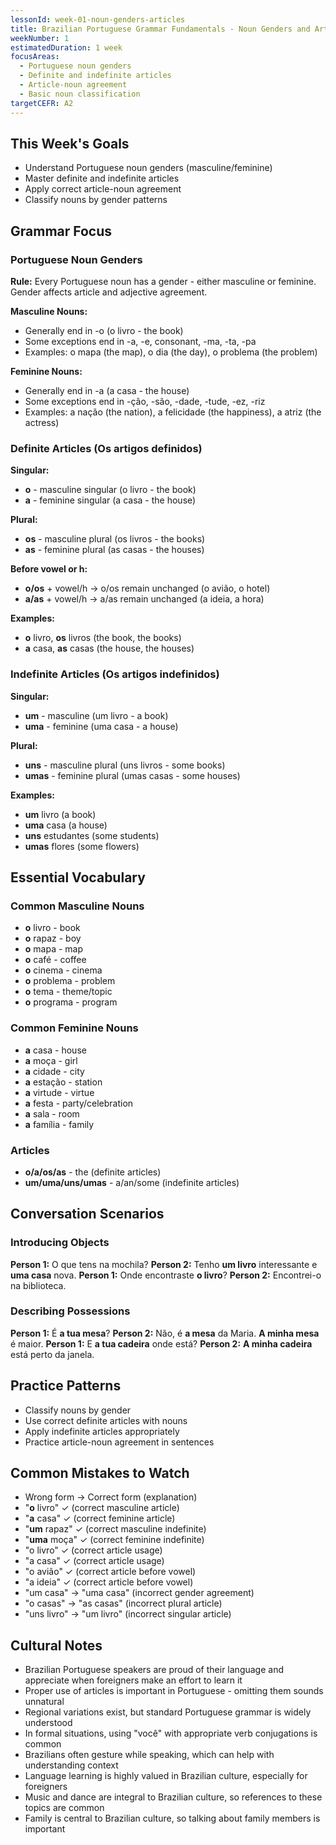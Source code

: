 ```yaml
---
lessonId: week-01-noun-genders-articles
title: Brazilian Portuguese Grammar Fundamentals - Noun Genders and Articles
weekNumber: 1
estimatedDuration: 1 week
focusAreas:
  - Portuguese noun genders
  - Definite and indefinite articles
  - Article-noun agreement
  - Basic noun classification
targetCEFR: A2
---
```


## This Week's Goals

- Understand Portuguese noun genders (masculine/feminine)
- Master definite and indefinite articles
- Apply correct article-noun agreement
- Classify nouns by gender patterns

## Grammar Focus

### Portuguese Noun Genders
**Rule:** Every Portuguese noun has a gender - either masculine or feminine. Gender affects article and adjective agreement.

**Masculine Nouns:**
- Generally end in -o (o livro - the book)
- Some exceptions end in -a, -e, consonant, -ma, -ta, -pa
- Examples: o mapa (the map), o dia (the day), o problema (the problem)

**Feminine Nouns:**
- Generally end in -a (a casa - the house)
- Some exceptions end in -ção, -são, -dade, -tude, -ez, -riz
- Examples: a nação (the nation), a felicidade (the happiness), a atriz (the actress)

### Definite Articles (Os artigos definidos)
**Singular:**
- **o** - masculine singular (o livro - the book)
- **a** - feminine singular (a casa - the house)

**Plural:**
- **os** - masculine plural (os livros - the books)
- **as** - feminine plural (as casas - the houses)

**Before vowel or h:**
- **o/os** + vowel/h → o/os remain unchanged (o avião, o hotel)
- **a/as** + vowel/h → a/as remain unchanged (a ideia, a hora)

**Examples:**
- **o** livro, **os** livros (the book, the books)
- **a** casa, **as** casas (the house, the houses)

### Indefinite Articles (Os artigos indefinidos)
**Singular:**
- **um** - masculine (um livro - a book)
- **uma** - feminine (uma casa - a house)

**Plural:**
- **uns** - masculine plural (uns livros - some books)
- **umas** - feminine plural (umas casas - some houses)

**Examples:**
- **um** livro (a book)
- **uma** casa (a house)
- **uns** estudantes (some students)
- **umas** flores (some flowers)

## Essential Vocabulary

### Common Masculine Nouns
- **o** livro - book
- **o** rapaz - boy
- **o** mapa - map
- **o** café - coffee
- **o** cinema - cinema
- **o** problema - problem
- **o** tema - theme/topic
- **o** programa - program

### Common Feminine Nouns
- **a** casa - house
- **a** moça - girl
- **a** cidade - city
- **a** estação - station
- **a** virtude - virtue
- **a** festa - party/celebration
- **a** sala - room
- **a** família - family

### Articles
- **o/a/os/as** - the (definite articles)
- **um/uma/uns/umas** - a/an/some (indefinite articles)

## Conversation Scenarios

### Introducing Objects
**Person 1:** O que tens na mochila?
**Person 2:** Tenho **um livro** interessante e **uma casa** nova.
**Person 1:** Onde encontraste **o livro**?
**Person 2:** Encontrei-o na biblioteca.

### Describing Possessions
**Person 1:** É **a tua mesa**?
**Person 2:** Não, é **a mesa** da Maria. **A minha mesa** é maior.
**Person 1:** E **a tua cadeira** onde está?
**Person 2:** **A minha cadeira** está perto da janela.

## Practice Patterns

- Classify nouns by gender
- Use correct definite articles with nouns
- Apply indefinite articles appropriately
- Practice article-noun agreement in sentences

## Common Mistakes to Watch

- Wrong form → Correct form (explanation)
- "**o** livro" ✓ (correct masculine article)
- "**a** casa" ✓ (correct feminine article)
- "**um** rapaz" ✓ (correct masculine indefinite)
- "**uma** moça" ✓ (correct feminine indefinite)
- "o livro" ✓ (correct article usage)
- "a casa" ✓ (correct article usage)
- "o avião" ✓ (correct article before vowel)
- "a ideia" ✓ (correct article before vowel)
- "um casa" → "uma casa" (incorrect gender agreement)
- "o casas" → "as casas" (incorrect plural article)
- "uns livro" → "um livro" (incorrect singular article)

## Cultural Notes

- Brazilian Portuguese speakers are proud of their language and appreciate when foreigners make an effort to learn it
- Proper use of articles is important in Portuguese - omitting them sounds unnatural
- Regional variations exist, but standard Portuguese grammar is widely understood
- In formal situations, using "você" with appropriate verb conjugations is common
- Brazilians often gesture while speaking, which can help with understanding context
- Language learning is highly valued in Brazilian culture, especially for foreigners
- Music and dance are integral to Brazilian culture, so references to these topics are common
- Family is central to Brazilian culture, so talking about family members is important